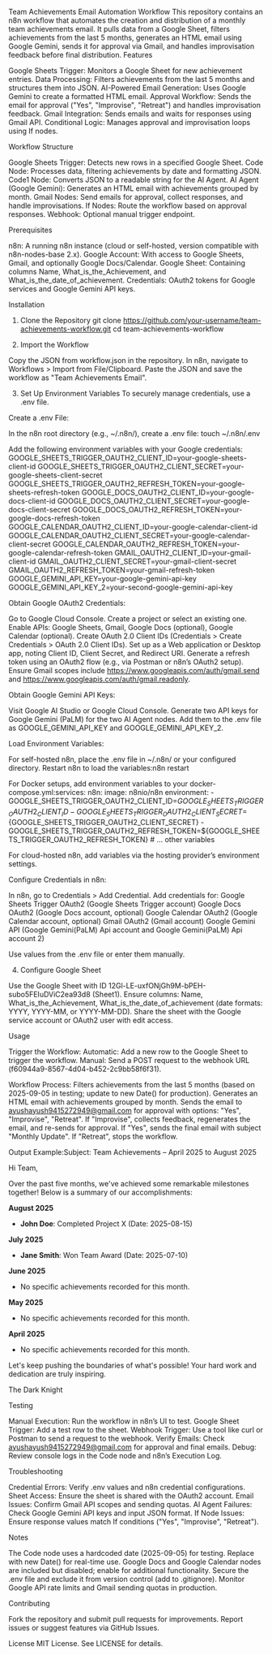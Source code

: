 Team Achievements Email Automation Workflow
This repository contains an n8n workflow that automates the creation and distribution of a monthly team achievements email. It pulls data from a Google Sheet, filters achievements from the last 5 months, generates an HTML email using Google Gemini, sends it for approval via Gmail, and handles improvisation feedback before final distribution.
Features

Google Sheets Trigger: Monitors a Google Sheet for new achievement entries.
Data Processing: Filters achievements from the last 5 months and structures them into JSON.
AI-Powered Email Generation: Uses Google Gemini to create a formatted HTML email.
Approval Workflow: Sends the email for approval ("Yes", "Improvise", "Retreat") and handles improvisation feedback.
Gmail Integration: Sends emails and waits for responses using Gmail API.
Conditional Logic: Manages approval and improvisation loops using If nodes.

Workflow Structure

Google Sheets Trigger: Detects new rows in a specified Google Sheet.
Code Node: Processes data, filtering achievements by date and formatting JSON.
Code1 Node: Converts JSON to a readable string for the AI Agent.
AI Agent (Google Gemini): Generates an HTML email with achievements grouped by month.
Gmail Nodes: Send emails for approval, collect responses, and handle improvisations.
If Nodes: Route the workflow based on approval responses.
Webhook: Optional manual trigger endpoint.

Prerequisites

n8n: A running n8n instance (cloud or self-hosted, version compatible with n8n-nodes-base 2.x).
Google Account: With access to Google Sheets, Gmail, and optionally Google Docs/Calendar.
Google Sheet: Containing columns Name, What_is_the_Achievement, and What_is_the_date_of_achievement.
Credentials: OAuth2 tokens for Google services and Google Gemini API keys.

Installation
1. Clone the Repository
git clone https://github.com/your-username/team-achievements-workflow.git
cd team-achievements-workflow

2. Import the Workflow

Copy the JSON from workflow.json in the repository.
In n8n, navigate to Workflows > Import from File/Clipboard.
Paste the JSON and save the workflow as "Team Achievements Email".

3. Set Up Environment Variables
To securely manage credentials, use a .env file.

Create a .env File:

In the n8n root directory (e.g., ~/.n8n/), create a .env file:
touch ~/.n8n/.env


Add the following environment variables with your Google credentials:
GOOGLE_SHEETS_TRIGGER_OAUTH2_CLIENT_ID=your-google-sheets-client-id
GOOGLE_SHEETS_TRIGGER_OAUTH2_CLIENT_SECRET=your-google-sheets-client-secret
GOOGLE_SHEETS_TRIGGER_OAUTH2_REFRESH_TOKEN=your-google-sheets-refresh-token
GOOGLE_DOCS_OAUTH2_CLIENT_ID=your-google-docs-client-id
GOOGLE_DOCS_OAUTH2_CLIENT_SECRET=your-google-docs-client-secret
GOOGLE_DOCS_OAUTH2_REFRESH_TOKEN=your-google-docs-refresh-token
GOOGLE_CALENDAR_OAUTH2_CLIENT_ID=your-google-calendar-client-id
GOOGLE_CALENDAR_OAUTH2_CLIENT_SECRET=your-google-calendar-client-secret
GOOGLE_CALENDAR_OAUTH2_REFRESH_TOKEN=your-google-calendar-refresh-token
GMAIL_OAUTH2_CLIENT_ID=your-gmail-client-id
GMAIL_OAUTH2_CLIENT_SECRET=your-gmail-client-secret
GMAIL_OAUTH2_REFRESH_TOKEN=your-gmail-refresh-token
GOOGLE_GEMINI_API_KEY=your-google-gemini-api-key
GOOGLE_GEMINI_API_KEY_2=your-second-google-gemini-api-key




Obtain Google OAuth2 Credentials:

Go to Google Cloud Console.
Create a project or select an existing one.
Enable APIs: Google Sheets, Gmail, Google Docs (optional), Google Calendar (optional).
Create OAuth 2.0 Client IDs (Credentials > Create Credentials > OAuth 2.0 Client IDs).
Set up as a Web application or Desktop app, noting Client ID, Client Secret, and Redirect URI.
Generate a refresh token using an OAuth2 flow (e.g., via Postman or n8n’s OAuth2 setup).
Ensure Gmail scopes include https://www.googleapis.com/auth/gmail.send and https://www.googleapis.com/auth/gmail.readonly.


Obtain Google Gemini API Keys:

Visit Google AI Studio or Google Cloud Console.
Generate two API keys for Google Gemini (PaLM) for the two AI Agent nodes.
Add them to the .env file as GOOGLE_GEMINI_API_KEY and GOOGLE_GEMINI_API_KEY_2.


Load Environment Variables:

For self-hosted n8n, place the .env file in ~/.n8n/ or your configured directory.
Restart n8n to load the variables:n8n restart


For Docker setups, add environment variables to your docker-compose.yml:services:
  n8n:
    image: n8nio/n8n
    environment:
      - GOOGLE_SHEETS_TRIGGER_OAUTH2_CLIENT_ID=${GOOGLE_SHEETS_TRIGGER_OAUTH2_CLIENT_ID}
      - GOOGLE_SHEETS_TRIGGER_OAUTH2_CLIENT_SECRET=${GOOGLE_SHEETS_TRIGGER_OAUTH2_CLIENT_SECRET}
      - GOOGLE_SHEETS_TRIGGER_OAUTH2_REFRESH_TOKEN=${GOOGLE_SHEETS_TRIGGER_OAUTH2_REFRESH_TOKEN}
      # ... other variables


For cloud-hosted n8n, add variables via the hosting provider’s environment settings.


Configure Credentials in n8n:

In n8n, go to Credentials > Add Credential.
Add credentials for:
Google Sheets Trigger OAuth2 (Google Sheets Trigger account)
Google Docs OAuth2 (Google Docs account, optional)
Google Calendar OAuth2 (Google Calendar account, optional)
Gmail OAuth2 (Gmail account)
Google Gemini API (Google Gemini(PaLM) Api account and Google Gemini(PaLM) Api account 2)


Use values from the .env file or enter them manually.



4. Configure Google Sheet

Use the Google Sheet with ID 12Gl-LE-uxfONjGh9M-bPEH-subo5FEIuDViC2ea93d8 (Sheet1).
Ensure columns: Name, What_is_the_Achievement, What_is_the_date_of_achievement (date formats: YYYY, YYYY-MM, or YYYY-MM-DD).
Share the sheet with the Google service account or OAuth2 user with edit access.

Usage

Trigger the Workflow:
Automatic: Add a new row to the Google Sheet to trigger the workflow.
Manual: Send a POST request to the webhook URL (f60944a9-8567-4d04-b452-2c9bb58f6f31).


Workflow Process:
Filters achievements from the last 5 months (based on 2025-09-05 in testing; update to new Date() for production).
Generates an HTML email with achievements grouped by month.
Sends the email to ayushayush9415272949@gmail.com for approval with options: "Yes", "Improvise", "Retreat".
If "Improvise", collects feedback, regenerates the email, and re-sends for approval.
If "Yes", sends the final email with subject "Monthly Update".
If "Retreat", stops the workflow.


Output Example:Subject: Team Achievements – April 2025 to August 2025

Hi Team,

Over the past five months, we've achieved some remarkable milestones together! Below is a summary of our accomplishments:

**August 2025**
- **John Doe**: Completed Project X (Date: 2025-08-15)

**July 2025**
- **Jane Smith**: Won Team Award (Date: 2025-07-10)

**June 2025**
- No specific achievements recorded for this month.

**May 2025**
- No specific achievements recorded for this month.

**April 2025**
- No specific achievements recorded for this month.

Let's keep pushing the boundaries of what's possible! Your hard work and dedication are truly inspiring.

The Dark Knight



Testing

Manual Execution: Run the workflow in n8n’s UI to test.
Google Sheet Trigger: Add a test row to the sheet.
Webhook Trigger: Use a tool like curl or Postman to send a request to the webhook.
Verify Emails: Check ayushayush9415272949@gmail.com for approval and final emails.
Debug: Review console logs in the Code node and n8n’s Execution Log.

Troubleshooting

Credential Errors: Verify .env values and n8n credential configurations.
Sheet Access: Ensure the sheet is shared with the OAuth2 account.
Email Issues: Confirm Gmail API scopes and sending quotas.
AI Agent Failures: Check Google Gemini API keys and input JSON format.
If Node Issues: Ensure response values match If conditions ("Yes", "Improvise", "Retreat").

Notes

The Code node uses a hardcoded date (2025-09-05) for testing. Replace with new Date() for real-time use.
Google Docs and Google Calendar nodes are included but disabled; enable for additional functionality.
Secure the .env file and exclude it from version control (add to .gitignore).
Monitor Google API rate limits and Gmail sending quotas in production.

Contributing

Fork the repository and submit pull requests for improvements.
Report issues or suggest features via GitHub Issues.

License
MIT License. See LICENSE for details.
